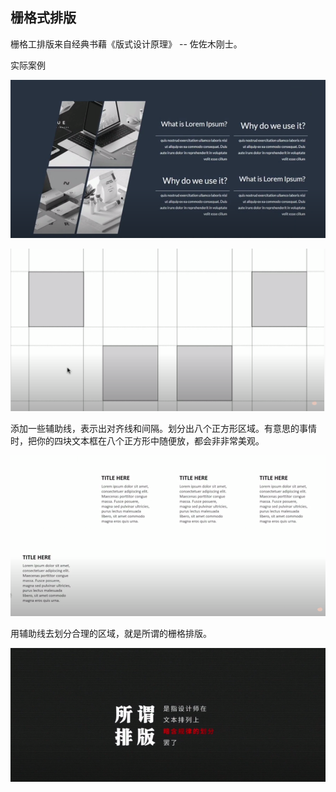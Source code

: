 ## 栅格式排版

栅格工排版来自经典书藉《版式设计原理》 -- 佐佐木刚士。



实际案例

![image-20201124234310115](https://raw.githubusercontent.com/huxiaoning/img/master/20201124234311.png)



![image-20201124234709014](https://raw.githubusercontent.com/huxiaoning/img/master/20201124234711.png)



添加一些辅助线，表示出对齐线和间隔。划分出八个正方形区域。有意思的事情时，把你的四块文本框在八个正方形中随便放，都会非非常美观。

![image-20201124235035089](https://raw.githubusercontent.com/huxiaoning/img/master/20201124235036.png)

用辅助线去划分合理的区域，就是所谓的栅格排版。

![image-20201124235257550](https://raw.githubusercontent.com/huxiaoning/img/master/20201124235259.png)